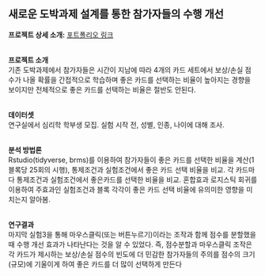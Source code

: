 ## 새로운 도박과제 설계를 통한 참가자들의 수행 개선
**프로젝트 상세 소개:** [포트폴리오 링크](https://drive.google.com/file/d/1gaaUSv0DohvbZj0okcUg6aW6-UAgo_UI/view?usp=drive_link)    
<br>

**프로젝트 소개**   
기존 도박과제에서 참가자들은 시간이 지남에 따라 4개의 카드 세트에서 보상/손실 점수가 나올 확률을 간접적으로 학습하며 좋은 카드를 선택하는 비율이 높아지는 경향을 보이지만 전체적으로 좋은 카드를 선택하는 비율은 절반도 안된다.    
<br>

**데이터셋**  
연구실에서 심리학 학부생 모집. 실험 시작 전, 성별, 인종, 나이에 대해 조사.  
<br>

**분석 방법론**  
Rstudio(tidyverse, brms)를 이용하여 참가자들이 좋은 카드를 선택한 비율을 계산(1블록당 25회의 시행), 통제조건과 실험조건에서 좋은 카드 선택 비율을 비교. 
각 카드마다 통제조건과 실험조건에서 좋은카드를 선택한 비율을 비교.
혼합효과 로지스틱 회귀를 이용하여 주효과인 실험조건과 블록 각각이 좋은 카드 선택 비율에 유의미한 영향을 미치는지 알아봄.     
<br>

**연구결과**  
마지막 실험3을 통해 마우스클릭(또는 버튼누르기)이라는 조작과 함께 점수를 분할했을 때 수행 개선 효과가 나타난다는 것을 알 수 있었다. 
즉, 점수분할과 마우스클릭 조작은 각 카드가 제시하는 보상/손실 점수의 빈도에 더 민감한 참가자들의 주의를 점수의 크기(규모)에 기울이게 하여 좋은 카드를 더 많이 선택하게 만든다

